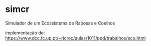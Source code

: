 # simcr
Simulador de um Ecossistema de Raposas e Coelhos

implementação de: https://www.dcc.fc.up.pt/~ricroc/aulas/1011/ppd/trabalhos/eco.html

